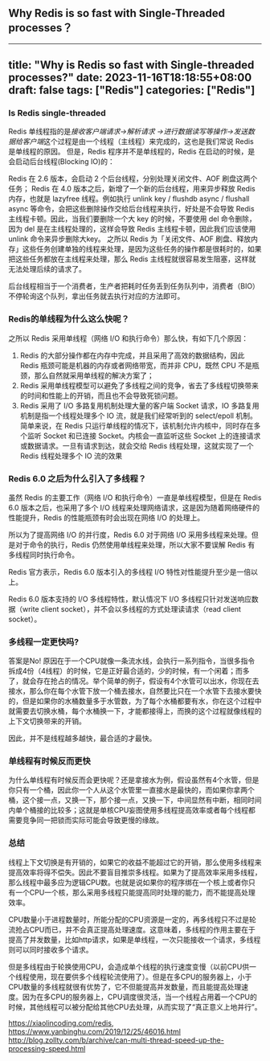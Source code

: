 # 

## Why Redis is so fast with Single-Threaded processes？
---
title: "Why is Redis so fast with Single-threaded processes?"
date: 2023-11-16T18:18:55+08:00
draft: false
tags: ["Redis"]
categories: ["Redis"]
---

### Is Redis single-threaded

Redis 单线程指的是*接收客户端请求->解析请求 ->进行数据读写等操作->发送数据给客户端*这个过程是由一个线程（主线程）来完成的，这也是我们常说 Redis 是单线程的原因。
但是，Redis 程序并不是单线程的，Redis 在启动的时候，是会启动后台线程(Blocking IO)的：

Redis 在 2.6 版本，会启动 2 个后台线程，分别处理关闭文件、AOF 刷盘这两个任务；
Redis 在 4.0 版本之后，新增了一个新的后台线程，用来异步释放 Redis 内存，也就是 lazyfree 线程。例如执行 unlink key / flushdb async / flushall async 等命令，会把这些删除操作交给后台线程来执行，好处是不会导致 Redis 主线程卡顿。因此，当我们要删除一个大 key 的时候，不要使用 del 命令删除，因为 del 是在主线程处理的，这样会导致 Redis 主线程卡顿，因此我们应该使用 unlink 命令来异步删除大key。
之所以 Redis 为「关闭文件、AOF 刷盘、释放内存」这些任务创建单独的线程来处理，是因为这些任务的操作都是很耗时的，如果把这些任务都放在主线程来处理，那么 Redis 主线程就很容易发生阻塞，这样就无法处理后续的请求了。

后台线程相当于一个消费者，生产者把耗时任务丢到任务队列中，消费者（BIO）不停轮询这个队列，拿出任务就去执行对应的方法即可。

### Redis的单线程为什么这么快呢？

之所以 Redis 采用单线程（网络 I/O 和执行命令）那么快，有如下几个原因：

1. Redis 的大部分操作都在内存中完成，并且采用了高效的数据结构，因此 Redis 瓶颈可能是机器的内存或者网络带宽，而并非 CPU，既然 CPU 不是瓶颈，那么自然就采用单线程的解决方案了；
2. Redis 采用单线程模型可以避免了多线程之间的竞争，省去了多线程切换带来的时间和性能上的开销，而且也不会导致死锁问题。
3. Redis 采用了 I/O 多路复用机制处理大量的客户端 Socket 请求，IO 多路复用机制是指一个线程处理多个 IO 流，就是我们经常听到的 select/epoll 机制。简单来说，在 Redis 只运行单线程的情况下，该机制允许内核中，同时存在多个监听 Socket 和已连接 Socket。内核会一直监听这些 Socket 上的连接请求或数据请求。一旦有请求到达，就会交给 Redis 线程处理，这就实现了一个 Redis 线程处理多个 IO 流的效果

### Redis 6.0 之后为什么引入了多线程？

虽然 Redis 的主要工作（网络 I/O 和执行命令）一直是单线程模型，但是在 Redis 6.0 版本之后，也采用了多个 I/O 线程来处理网络请求，这是因为随着网络硬件的性能提升，Redis 的性能瓶颈有时会出现在网络 I/O 的处理上。

所以为了提高网络 I/O 的并行度，Redis 6.0 对于网络 I/O 采用多线程来处理。但是对于命令的执行，Redis 仍然使用单线程来处理，所以大家不要误解 Redis 有多线程同时执行命令。

Redis 官方表示，Redis 6.0 版本引入的多线程 I/O 特性对性能提升至少是一倍以上。

Redis 6.0 版本支持的 I/O 多线程特性，默认情况下 I/O 多线程只针对发送响应数据（write client socket），并不会以多线程的方式处理读请求（read client socket）。

### 多线程一定更快吗?

答案是No!
原因在于一个CPU就像一条流水线，会执行一系列指令，当很多指令拆成4份（4线程）的时候，它是正好最合适的，少的时候，有一个闲着；而多了，就会存在抢占的情况。举个简单的例子，假设有4个水管可以出水，你现在去接水，那么你在每个水管下放一个桶去接水，自然要比只在一个水管下去接水要快的，但是如果你的水桶数量多于水管数，为了每个水桶都要有水，你在这个过程中就需要去切换水桶，每个水桶换一下，才能都接得上，而换的这个过程就像线程的上下文切换带来的开销。

因此，并不是线程越多越快，最合适的才最快。

### 单线程有时候反而更快

为什么单线程有时候反而会更快呢？还是拿接水为例，假设虽然有4个水管，但是你只有一个桶，因此你一个人从这个水管里一直接水是最快的，而如果你拿两个桶，这个接一点，又换一下，那个接一点，又换一下，中间显然有中断，相同时间内单个桶接的比较多；这就是单核CPU妄图使用多线程提高效率或者每个线程都需要竞争同一把锁而实际可能会导致更慢的缘故。

### 总结

线程上下文切换是有开销的，如果它的收益不能超过它的开销，那么使用多线程来提高效率将得不偿失。因此不要盲目推崇多线程。如果为了提高效率采用多线程，那么线程中最多应为逻辑CPU数。也就是说如果你的程序绑在一个核上或者你只有一个CPU一个核，那么采用多线程只能提高同时处理的能力，而不能提高处理效率。

CPU数量小于进程数量时，所能分配的CPU资源是一定的，再多线程只不过是轮流抢占CPU而已，并不会真正提高处理速度。这意味着，多线程的作用主要在于提高了并发数量，比如http请求，如果是单线程，一次只能接收一个请求，多线程则可以同时接收多个请求。

但是多线程由于轮换使用CPU，会造成单个线程的执行速度变慢（以前CPU供一个线程使用，现在要供多个线程轮流使用了）。但是在多CPU的服务器上，小于CPU数量的多线程就很有优势了，它不但能提高并发数量，而且能提高处理速度。因为在多CPU的服务器上，CPU调度很灵活，当一个线程占用着一个CPU的时候，其他线程可以被分配给其他CPU去处理，从而实现了“真正意义上地并行”。

https://xiaolincoding.com/redis,
https://www.yanbinghu.com/2019/12/25/46016.html
http://blog.zollty.com/b/archive/can-multi-thread-speed-up-the-processing-speed.html

